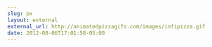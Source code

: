 ```yaml
---
slug: px
layout: external
external_url: http://animatedpizzagifs.com/images/infipizza.gif
date: 2012-08-06T17:01:58-05:00
---
```

